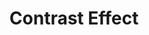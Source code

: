 ---
title: "Contrast Effect"
description: "The enhancement or reduction of a certain stimulus' perception when compared with a recently observed, contrasting object."
categories: ["too much information"]
tags: [
  "perception",
  "contrast"
]
reading: [
  "https://en.wikipedia.org/wiki/Contrast_effect"
]
---